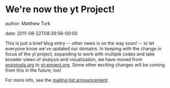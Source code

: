# We're now the yt Project!

author: Matthew Turk

date: 2011-08-22T08:39:56-00:00

This is just a brief blog entry -- other news is on the way soon! -- to
let everyone know we've updated our domains. In keeping with the change
in focus of the yt project, expanding to work with multiple codes and
take broader views of analysis and visualization, we have moved from
[enzotools.org](http://enzotools.org) to
[yt-project.org](http://yt-project.org). Some other exciting changes
will be coming from this in the future, too!

For more info, see the [mailing list announcement](http://goo.gl/aHTGv).
